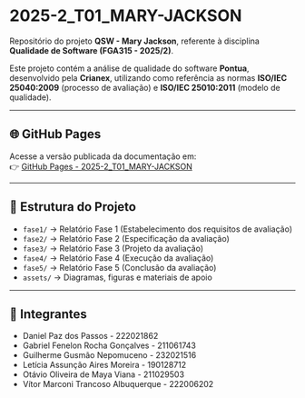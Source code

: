 # 2025-2_T01_MARY-JACKSON

Repositório do projeto **QSW - Mary Jackson**, referente à disciplina **Qualidade de Software (FGA315 - 2025/2)**.  

Este projeto contém a análise de qualidade do software **Pontua**, desenvolvido pela **Crianex**, utilizando como referência as normas **ISO/IEC 25040:2009** (processo de avaliação) e **ISO/IEC 25010:2011** (modelo de qualidade).  

---

## 🌐 GitHub Pages
Acesse a versão publicada da documentação em:  
👉 [GitHub Pages - 2025-2_T01_MARY-JACKSON](https://fcte-qualidade-de-software-1.github.io/2025-2_T01_MARY-JACKSON/)

---

## 📑 Estrutura do Projeto
- `fase1/` → Relatório Fase 1 (Estabelecimento dos requisitos de avaliação)  
- `fase2/` → Relatório Fase 2 (Especificação da avaliação)  
- `fase3/` → Relatório Fase 3 (Projeto da avaliação)  
- `fase4/` → Relatório Fase 4 (Execução da avaliação)  
- `fase5/` → Relatório Fase 5 (Conclusão da avaliação)  
- `assets/` → Diagramas, figuras e materiais de apoio  

---

## 👥 Integrantes
- Daniel Paz dos Passos - 222021862  
- Gabriel Fenelon Rocha Gonçalves - 211061743  
- Guilherme Gusmão Nepomuceno - 232021516  
- Letícia Assunção Aires Moreira - 190128712  
- Otávio Oliveira de Maya Viana - 211029503  
- Vítor Marconi Trancoso Albuquerque - 222006202  
